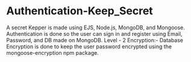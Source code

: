 # Authentication-Keep_Secret

A secret Kepper is made using EJS,  Node.js, MongoDB, and Mongoose.
Authentication is done so the user can sign in and register using Email, Password, and DB made on MongoDB.
Level - 2 Encryption:- Database Encryption is done to keep the user password encrypted using the mongoose-encryption npm package.
